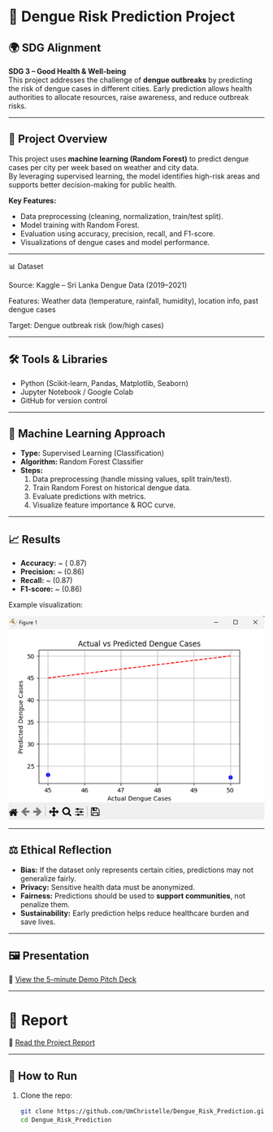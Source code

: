 
# 🦟 Dengue Risk Prediction Project

## 🌍 SDG Alignment
**SDG 3 – Good Health & Well-being**  
This project addresses the challenge of **dengue outbreaks** by predicting the risk of dengue cases in different cities. Early prediction allows health authorities to allocate resources, raise awareness, and reduce outbreak risks.

---

## 📌 Project Overview
This project uses **machine learning (Random Forest)** to predict dengue cases per city per week based on weather and city data.  
By leveraging supervised learning, the model identifies high-risk areas and supports better decision-making for public health.

**Key Features:**
- Data preprocessing (cleaning, normalization, train/test split).  
- Model training with Random Forest.  
- Evaluation using accuracy, precision, recall, and F1-score.  
- Visualizations of dengue cases and model performance.  

---

📊 Dataset

Source: Kaggle – Sri Lanka Dengue Data (2019–2021)

Features: Weather data (temperature, rainfall, humidity), location info, past dengue cases

Target: Dengue outbreak risk (low/high cases)

---

## 🛠️ Tools & Libraries
- Python (Scikit-learn, Pandas, Matplotlib, Seaborn)  
- Jupyter Notebook / Google Colab  
- GitHub for version control  

---

## 🤖 Machine Learning Approach
- **Type:** Supervised Learning (Classification)  
- **Algorithm:** Random Forest Classifier  
- **Steps:**
  1. Data preprocessing (handle missing values, split train/test).  
  2. Train Random Forest on historical dengue data.  
  3. Evaluate predictions with metrics.  
  4. Visualize feature importance & ROC curve.  

---

## 📈 Results
- **Accuracy:** ~ ( 0.87)  
- **Precision:** ~ (0.86)  
- **Recall:** ~ (0.87)  
- **F1-score:** ~ (0.86)  

Example visualization:  

![Dengue Cases by City](./avg_cases_city.png.png)  


---

## ⚖️ Ethical Reflection
- **Bias:** If the dataset only represents certain cities, predictions may not generalize fairly.  
- **Privacy:** Sensitive health data must be anonymized.  
- **Fairness:** Predictions should be used to **support communities**, not penalize them.  
- **Sustainability:** Early prediction helps reduce healthcare burden and save lives.  

---

## 🖼️ Presentation
📑 [View the 5-minute Demo Pitch Deck](./Demo%20of%20Model%20Impact.pdf)

---

# 📝 Report
📄 [Read the Project Report](./Dengue%20Report.pdf)


---

## 🚀 How to Run
1. Clone the repo:  
   ```bash
   git clone https://github.com/UmChristelle/Dengue_Risk_Prediction.git
   cd Dengue_Risk_Prediction
